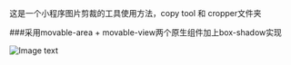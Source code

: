 这是一个小程序图片剪裁的工具使用方法，copy tool 和 cropper文件夹


###采用movable-area + movable-view两个原生组件加上box-shadow实现

![Image text]()
